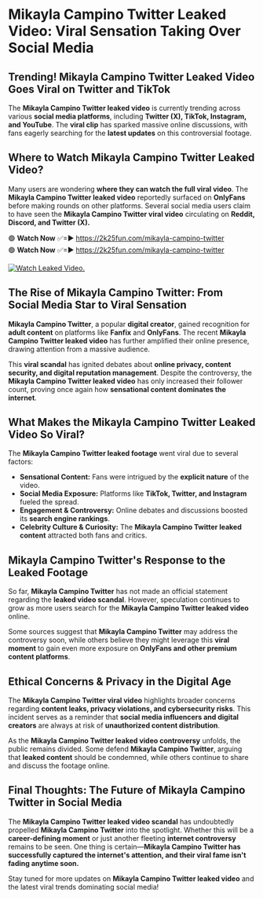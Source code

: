 # Mikayla Campino Twitter Leaked Video: Viral Sensation Taking Over Social Media

## **Trending! Mikayla Campino Twitter Leaked Video Goes Viral on Twitter and TikTok**
The **Mikayla Campino Twitter leaked video** is currently trending across various **social media platforms**, including **Twitter (X), TikTok, Instagram, and YouTube**. The **viral clip** has sparked massive online discussions, with fans eagerly searching for the **latest updates** on this controversial footage.

## **Where to Watch Mikayla Campino Twitter Leaked Video?**
Many users are wondering **where they can watch the full viral video**. The **Mikayla Campino Twitter leaked video** reportedly surfaced on **OnlyFans** before making rounds on other platforms. Several social media users claim to have seen the **Mikayla Campino Twitter viral video** circulating on **Reddit, Discord, and Twitter (X).**

🟢 **Watch Now** ✅=► https://2k25fun.com/mikayla-campino-twitter  
🟢 **Watch Now** ✅=► https://2k25fun.com/mikayla-campino-twitter  

[![Watch Leaked Video.](https://miro.medium.com/v2/resize:fit:828/format:webp/1*cilzJN44JGOrTw9NJCrNHA.gif "Watch Leaked Video")](https://2k25fun.com/mikayla-campino-twitter)

## **The Rise of Mikayla Campino Twitter: From Social Media Star to Viral Sensation**
**Mikayla Campino Twitter**, a popular **digital creator**, gained recognition for **adult content** on platforms like **Fanfix** and **OnlyFans**. The recent **Mikayla Campino Twitter leaked video** has further amplified their online presence, drawing attention from a massive audience.

This **viral scandal** has ignited debates about **online privacy, content security, and digital reputation management**. Despite the controversy, the **Mikayla Campino Twitter leaked video** has only increased their follower count, proving once again how **sensational content dominates the internet**.

## **What Makes the Mikayla Campino Twitter Leaked Video So Viral?**
The **Mikayla Campino Twitter leaked footage** went viral due to several factors:
- **Sensational Content:** Fans were intrigued by the **explicit nature** of the video.
- **Social Media Exposure:** Platforms like **TikTok, Twitter, and Instagram** fueled the spread.
- **Engagement & Controversy:** Online debates and discussions boosted its **search engine rankings**.
- **Celebrity Culture & Curiosity:** The **Mikayla Campino Twitter leaked content** attracted both fans and critics.

## **Mikayla Campino Twitter's Response to the Leaked Footage**
So far, **Mikayla Campino Twitter** has not made an official statement regarding the **leaked video scandal**. However, speculation continues to grow as more users search for the **Mikayla Campino Twitter leaked video** online.

Some sources suggest that **Mikayla Campino Twitter** may address the controversy soon, while others believe they might leverage this **viral moment** to gain even more exposure on **OnlyFans and other premium content platforms**.

## **Ethical Concerns & Privacy in the Digital Age**
The **Mikayla Campino Twitter viral video** highlights broader concerns regarding **content leaks, privacy violations, and cybersecurity risks**. This incident serves as a reminder that **social media influencers and digital creators** are always at risk of **unauthorized content distribution**.

As the **Mikayla Campino Twitter leaked video controversy** unfolds, the public remains divided. Some defend **Mikayla Campino Twitter**, arguing that **leaked content** should be condemned, while others continue to share and discuss the footage online.

## **Final Thoughts: The Future of Mikayla Campino Twitter in Social Media**
The **Mikayla Campino Twitter leaked video scandal** has undoubtedly propelled **Mikayla Campino Twitter** into the spotlight. Whether this will be a **career-defining moment** or just another fleeting **internet controversy** remains to be seen. One thing is certain—**Mikayla Campino Twitter has successfully captured the internet's attention, and their viral fame isn't fading anytime soon.**

Stay tuned for more updates on **Mikayla Campino Twitter leaked video** and the latest viral trends dominating social media!